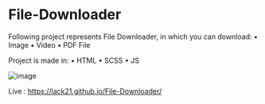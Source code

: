 # File-Downloader


Following project represents File Downloader, in which you can download:
 • Image
 • Video
 • PDF File
 
 
Project is made in:
 • HTML
 • SCSS
 • JS
 
![image](https://user-images.githubusercontent.com/100687592/220066945-90cfa63a-dbeb-4872-a623-67a7708787b0.png)

Live : https://lack21.github.io/File-Downloader/

